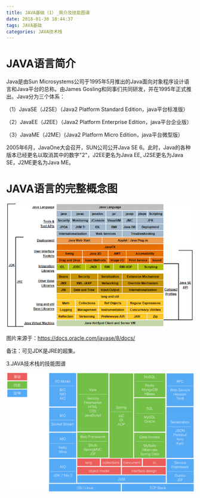 ```yaml
---
title: JAVA基础（1）_简介及技能图谱
date: 2018-01-30 18:44:37
tags: JAVA基础
categories: JAVA技术栈
---
```


# JAVA语言简介

Java是由Sun Microsystems公司于1995年5月推出的Java面向对象程序设计语言和Java平台的总称。由James Gosling和同事们共同研发，并在1995年正式推出。Java分为三个体系：

（1）JavaSE（J2SE）（Java2 Platform Standard Edition，java平台标准版）

（2）JavaEE（J2EE）（Java2 Platform Enterprise Edition，java平台企业版）

（3）JavaME（J2ME）(Java2 Platform Micro Edition，java平台微型版）

2005年6月，JavaOne大会召开，SUN公司公开Java SE 6。此时，Java的各种版本已经更名以取消其中的数字"2"，J2EE更名为Java EE, J2SE更名为Java SE，J2ME更名为Java ME。

# JAVA语言的完整概念图

![](/images/java_syntax_1_1.png)

图片来源于：https://docs.oracle.com/javase/8/docs/

备注：可见JDK是JRE的超集。

3.JAVA技术栈的技能图谱

![](/images/java_syntax_1_2.png)
